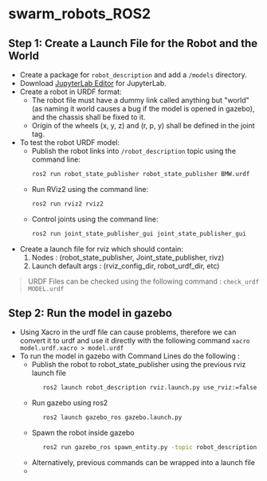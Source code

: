 # swarm_robots_ROS2

## Step 1: Create a Launch File for the Robot and the World

* Create a package for `robot_description` and add a `/models` directory.
* Download [JupyterLab Editor](https://jupyterlab-urdf.readthedocs.io/en/latest/use_editor.html) for JupyterLab.
* Create a robot in URDF format:
    * The robot file must have a dummy link called anything but "world" (as naming it world causes a bug if the model is opened in gazebo), and the chassis shall be fixed to it.
    * Origin of the wheels (x, y, z) and (r, p, y) shall be defined in the joint tag.
* To test the robot URDF model:
    * Publish the robot links into `/robot_description` topic using the command line:
        ```bash
        ros2 run robot_state_publisher robot_state_publisher BMW.urdf
        ```
    * Run RViz2 using the command line:
        ```bash
        ros2 run rviz2 rviz2
        ```
    * Control joints using the command line:
        ```bash
        ros2 run joint_state_publisher_gui joint_state_publisher_gui
        ```
* Create a launch file for rviz which should contain:
  1. Nodes : (robot_state_publisher, Joint_state_publisher, rivz)
  2. Launch default args : (rviz_config_dir, robot_urdf_dir, etc)

> URDF Files can be checked using the following command : `check_urdf MODEL.urdf`

## Step 2: Run the model in gazebo
   * Using Xacro in the urdf file can cause problems, therefore we can convert it to urdf and use it directly with the following command `xacro model.urdf.xacro > model.urdf`
   * To run the model in gazebo with Command Lines do the following :
        * Publish the robot to robot_state_publisher using the previous rviz launch file
          ```bash
             ros2 launch robot_description rviz.launch.py use_rviz:=false use_joint_state_pub:=false
          ```
        * Run gazebo using ros2
          ```bash
             ros2 launch gazebo_ros gazebo.launch.py
          ```
        * Spawn the robot inside gazebo
          ```bash
             ros2 run gazebo_ros spawn_entity.py -topic robot_description -entity ROBOT_NAME
          ```
     * Alternatively, previous commands can be wrapped into a launch file
     * 
          
